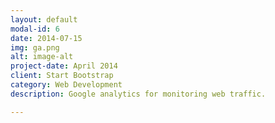 ```yaml
---
layout: default
modal-id: 6
date: 2014-07-15
img: ga.png
alt: image-alt
project-date: April 2014
client: Start Bootstrap
category: Web Development
description: Google analytics for monitoring web traffic.

---
```

